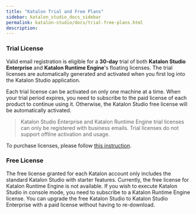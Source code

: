 ```yaml
---
title: "Katalon Trial and Free Plans"
sidebar: katalon_studio_docs_sidebar
permalink: katalon-studio/docs/trial-free-plans.html
description:
---
```


### Trial License

Valid email registration is eligible for a **30-day** trial of both **Katalon Studio Enterprise** and **Katalon Runtime Engine**'s floating licenses. The trial licenses are automatically generated and activated when you first log into the Katalon Studio application.

Each trial license can be activated on only one machine at a time. When your trial period expires, you need to subscribe to the paid license of each product to continue using it. Otherwise, the Katalon Studio free license will be automatically activated.

> Katalon Studio Enterprise and Katalon Runtime Engine trial licenses can only be registered with business emails. Trial licenses do not support offline activation and usage.

To purchase licenses, please follow [this instruction](https://docs.katalon.com/katalon-studio/docs/license-subscription.html).

### Free License

The free license granted for each Katalon account only includes the standard Katalon Studio with starter features. Currently, the free license for Katalon Runtime Engine is not available. If you wish to execute Katalon Studio in console mode, you need to subscribe to a Katalon Runtime Engine license. You can upgrade the free Katalon Studio to Katalon Studio Enterprise with a paid license without having to re-download.
